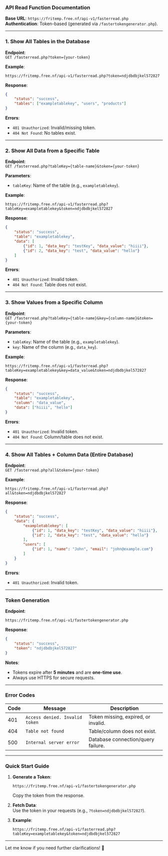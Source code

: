 ### **API Read Function Documentation**  
**Base URL**: `https://fritemp.free.nf/api-v1/fasterread.php`  
**Authentication**: Token-based (generated via `/fastertokengenerator.php`).  

---

### **1. Show All Tables in the Database**  
**Endpoint**:  
`GET /fasterread.php?token={your-token}`  

**Example**:  
```url
https://fritemp.free.nf/api-v1/fasterread.php?token=ndjdbdbjkel572827
```  

**Response**:  
```json
{
    "status": "success",
    "tables": ["exampletablekey", "users", "products"]
}
```  

**Errors**:  
- `401 Unauthorized`: Invalid/missing token.  
- `404 Not Found`: No tables exist.  

---

### **2. Show All Data from a Specific Table**  
**Endpoint**:  
`GET /fasterread.php?tableKey={table-name}&token={your-token}`  

**Parameters**:  
- `tableKey`: Name of the table (e.g., `exampletablekey`).  

**Example**:  
```url
https://fritemp.free.nf/api-v1/fasterread.php?tableKey=exampletablekey&token=ndjdbdbjkel572827
```  

**Response**:  
```json
{
    "status": "success",
    "table": "exampletablekey",
    "data": [
        {"id": 1, "data_key": "testKey", "data_value": "hiiii"},
        {"id": 2, "data_key": "test", "data_value": "hello"}
    ]
}
```  

**Errors**:  
- `401 Unauthorized`: Invalid token.  
- `404 Not Found`: Table does not exist.  

---

### **3. Show Values from a Specific Column**  
**Endpoint**:  
`GET /fasterread.php?tableKey={table-name}&key={column-name}&token={your-token}`  

**Parameters**:  
- `tableKey`: Name of the table (e.g., `exampletablekey`).  
- `key`: Name of the column (e.g., `data_key`).  

**Example**:  
```url
https://fritemp.free.nf/api-v1/fasterread.php?tableKey=exampletablekey&key=data_value&token=ndjdbdbjkel572827
```  

**Response**:  
```json
{
    "status": "success",
    "table": "exampletablekey",
    "column": "data_value",
    "data": ["hiiii", "hello"]
}
```  

**Errors**:  
- `401 Unauthorized`: Invalid token.  
- `404 Not Found`: Column/table does not exist.  

---

### **4. Show All Tables + Column Data (Entire Database)**  
**Endpoint**:  
`GET /fasterread.php?all&token={your-token}`  

**Example**:  
```url
https://fritemp.free.nf/api-v1/fasterread.php?all&token=ndjdbdbjkel572827
```  

**Response**:  
```json
{
    "status": "success",
    "data": {
        "exampletablekey": [
            {"id": 1, "data_key": "testKey", "data_value": "hiiii"},
            {"id": 2, "data_key": "test", "data_value": "hello"}
        ],
        "users": [
            {"id": 1, "name": "John", "email": "john@example.com"}
        ]
    }
}
```  

**Errors**:  
- `401 Unauthorized`: Invalid token.  

---

### **Token Generation**  
**Endpoint**:  
```url
https://fritemp.free.nf/api-v1/fastertokengenerator.php
```  

**Response**:  
```json
{
    "status": "success",
    "token": "ndjdbdbjkel572827"
}
```  

**Notes**:  
- Tokens expire after **5 minutes** and are **one-time use**.  
- Always use HTTPS for secure requests.  

---

### **Error Codes**  
| Code | Message                          | Description                          |  
|------|----------------------------------|--------------------------------------|  
| 401  | `Access denied. Invalid token`   | Token missing, expired, or invalid.  |  
| 404  | `Table not found`                | Table/column does not exist.         |  
| 500  | `Internal server error`          | Database connection/query failure.   |  

---

### **Quick Start Guide**  
1. **Generate a Token**:  
   ```url
   https://fritemp.free.nf/api-v1/fastertokengenerator.php
   ```  
   Copy the token from the response.  

2. **Fetch Data**:  
   Use the token in your requests (e.g., `?token=ndjdbdbjkel572827`).  

3. **Example**:  
   ```url
   https://fritemp.free.nf/api-v1/fasterread.php?tableKey=exampletablekey&token=ndjdbdbjkel572827
   ```  

---

Let me know if you need further clarifications! 🚀
